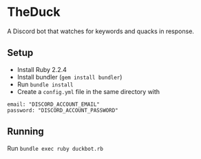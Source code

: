 # TheDuck 
A Discord bot that watches for keywords and quacks in response. 

## Setup 
* Install Ruby 2.2.4 
* Install bundler (`gem install bundler`) 
* Run `bundle install` 
* Create a `config.yml` file in the same directory with
```
email: "DISCORD_ACCOUNT_EMAIL" 
password: "DISCORD_ACCOUNT_PASSWORD"
```
 
## Running 
Run `bundle exec ruby duckbot.rb`

